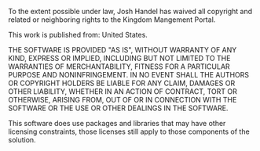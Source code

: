 To the extent possible under law, Josh Handel has waived all copyright 
and related or neighboring rights to the Kingdom Mangement Portal. 

This work is published from: United States.

THE SOFTWARE IS PROVIDED "AS IS", WITHOUT WARRANTY OF ANY KIND, EXPRESS OR
IMPLIED, INCLUDING BUT NOT LIMITED TO THE WARRANTIES OF MERCHANTABILITY,
FITNESS FOR A PARTICULAR PURPOSE AND NONINFRINGEMENT. IN NO EVENT SHALL THE
AUTHORS OR COPYRIGHT HOLDERS BE LIABLE FOR ANY CLAIM, DAMAGES OR OTHER
LIABILITY, WHETHER IN AN ACTION OF CONTRACT, TORT OR OTHERWISE, ARISING FROM,
OUT OF OR IN CONNECTION WITH THE SOFTWARE OR THE USE OR OTHER DEALINGS IN THE
SOFTWARE.

This software does use packages and libraries that may have other licensing
constraints, those licenses still apply to those components of the solution.